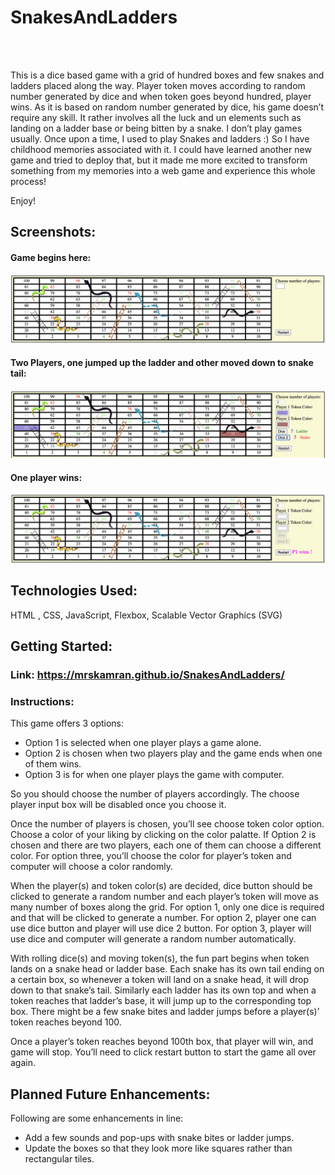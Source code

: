 # SnakesAndLadders
<br/>
<br/>

This is a dice based game with a grid of hundred boxes and few  snakes and ladders placed along the way. Player token moves according to random number generated by dice and when token goes beyond hundred, player wins. As it is based on random number generated by dice, his game doesn’t require any skill. It rather involves all the luck and un elements such as landing on a ladder base or being bitten by a snake. I don’t play games usually. Once upon a time, I used to play Snakes and ladders :) So I have childhood memories associated with it. I could have learned another new game and tried to deploy that, but it made me more excited to transform something from my memories into a web game and experience this whole process!

Enjoy!

## Screenshots:

#### Game begins here:
![Game start screen](Images/game_start.png)

#### Two Players, one jumped up the ladder and other moved down to snake tail:
![Two players playing game at snake and ladder positions](Images/two_players.png)

#### One player wins:
![Winner declared](Images/Winner.png)

## Technologies Used: 
HTML , CSS, JavaScript, Flexbox, Scalable Vector Graphics (SVG)

## Getting Started:

### Link: https://mrskamran.github.io/SnakesAndLadders/

### Instructions:

This game offers 3 options:
<ul>
	<li>Option 1 is selected when one player plays a game alone.</li>
	<li>Option 2 is chosen when two players play and the game ends when one of them wins.</li>
	<li>Option 3 is for when one player plays the game with computer.</li>
</ul>
So you should choose the number of players accordingly. The choose player input box will be disabled once you choose it.

Once the number of players is chosen, you’ll see choose token color option. Choose a color of your liking by clicking on the color palatte. If Option 2 is chosen and there are two players, each one of them can choose a different color. For option three, you’ll choose the color for player’s token and computer will choose a color randomly.

When the player(s)  and token color(s) are decided, dice button should be clicked to generate a random number and each player’s token will move as many number of boxes along the grid. For option 1, only one dice is required and that will be clicked to generate a number. For option 2, player one can use dice button and player will use dice 2 button. For option 3, player will use dice and computer will generate a random number automatically.

With rolling dice(s) and moving token(s), the fun part begins when token lands on a snake head or ladder base. Each snake has its own tail ending on a certain box, so whenever a token will land on a snake head, it will drop down to that snake’s tail. Similarly each ladder has its own top and when a token reaches that ladder’s base, it will jump up to the corresponding top box. There might be a few snake bites and ladder jumps before a player(s)’ token reaches beyond 100.

Once a player’s  token reaches beyond 100th box, that player will win, and game will stop. You’ll need to click restart button to start the game all over again.
<br/>
## Planned Future Enhancements:
Following are some enhancements in line:
<ul>
	<li>Add a few sounds and pop-ups with snake bites or ladder jumps.</li>
	<li>Update the boxes so that they look more like squares rather than rectangular tiles.</li>
</ul>




